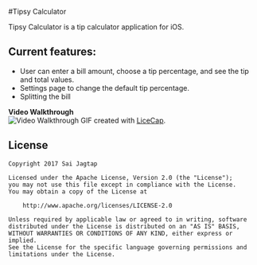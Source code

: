#Tipsy Calculator

Tipsy Calculator is a tip calculator application for iOS.


## Current features:

* User can enter a bill amount, choose a tip percentage, and see the tip and total values.
* Settings page to change the default tip percentage.
* Splitting the bill


**Video Walkthrough<br />**
<img src='http://i.imgur.com/JYJ7eX6.gif' width='' alt='Video Walkthrough'/>
GIF created with [LiceCap](http://www.cockos.com/licecap/).


## License

    Copyright 2017 Sai Jagtap

    Licensed under the Apache License, Version 2.0 (the "License");
    you may not use this file except in compliance with the License.
    You may obtain a copy of the License at

        http://www.apache.org/licenses/LICENSE-2.0

    Unless required by applicable law or agreed to in writing, software
    distributed under the License is distributed on an "AS IS" BASIS,
    WITHOUT WARRANTIES OR CONDITIONS OF ANY KIND, either express or implied.
    See the License for the specific language governing permissions and
    limitations under the License.
